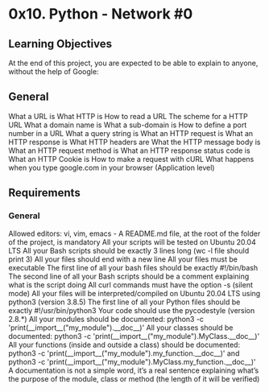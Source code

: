 <h1>0x10. Python - Network #0</h1>
<h2>Learning Objectives</h2>
At the end of this project, you are expected to be able to explain to anyone, without the help of Google:

<h2>General</h2>
What a URL is
What HTTP is
How to read a URL
The scheme for a HTTP URL
What a domain name is
What a sub-domain is
How to define a port number in a URL
What a query string is
What an HTTP request is
What an HTTP response is
What HTTP headers are
What the HTTP message body is
What an HTTP request method is
What an HTTP response status code is
What an HTTP Cookie is
How to make a request with cURL
What happens when you type google.com in your browser (Application level)
<h2>Requirements</h2>
<h3>General</h3>
Allowed editors: vi, vim, emacs
- A README.md file, at the root of the folder of the project, is mandatory
All your scripts will be tested on Ubuntu 20.04 LTS
All your Bash scripts should be exactly 3 lines long (wc -l file should print 3)
	All your files should end with a new line
	All your files must be executable
	The first line of all your bash files should be exactly #!/bin/bash
	The second line of all your Bash scripts should be a comment explaining what is the script doing
	All curl commands must have the option -s (silent mode)
	All your files will be interpreted/compiled on Ubuntu 20.04 LTS using python3 (version 3.8.5)
	The first line of all your Python files should be exactly #!/usr/bin/python3
	Your code should use the pycodestyle (version 2.8.*)
	All your modules should be documented: python3 -c 'print(__import__("my_module").__doc__)'
	All your classes should be documented: python3 -c 'print(__import__("my_module").MyClass.__doc__)'
	All your functions (inside and outside a class) should be documented: python3 -c 'print(__import__("my_module").my_function.__doc__)' and python3 -c 'print(__import__("my_module").MyClass.my_function.__doc__)'
	A documentation is not a simple word, it’s a real sentence explaining what’s the purpose of the module, class or method (the length of it will be verified)
